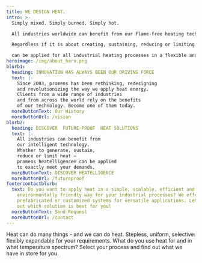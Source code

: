 ```yaml
---
title: WE DESIGN HEAT.
intro: >-
  Simply mixed. Simply burned. Simply hot. 

  All industries worldwide can benefit from our flame-free heating technology.

  Regardless if it is about creating, sustaining, reducing or limiting heat – HEATELLIGENCE®

  can be applied for all industrial heating processes in a flexible and scalable way.
heroimage: /img/about_hero.png
blurb1:
  heading: INNOVATION HAS ALWAYS BEEN OUR DRIVING FORCE
  text: |-
    Since 2003, promeos has been rethinking, redesigning 
    and revolutionizing the way we apply heat energy.
    Clients from a wide range of industries 
    and from across the world rely on the benefits 
    of our technology. Become one of them today. 
  moreButtonText: Our History
  moreButtonUrl: /vision
blurb2:
  heading: DISCOVER  FUTURE-PROOF  HEAT SOLUTIONS
  text: |-
    All industries can benefit from 
    our intelligent technology.
    Whether to generate, sustain, 
    reduce or limit heat – 
    promeos heatelligence® can be applied 
    to exactly meet your demands.
  moreButtonText: DISCOVER HEATELLIGENCE
  moreButtonUrl: /futureproof
footercontactblurb:
  text: Do you want to apply heat in a simple, scalable, efficient and
    environmentally friendly way for your industrial processes? We offer
    prefabricated or customized systems for versatile applications. Let us find
    out which solution is best for you!
  moreButtonText: Send Request
  moreButtonUrl: /contact
---
```

Heat can do many things - and we can do heat. 
Stepless, uniform, selective: flexibly expandable for your requirements.
What do you use heat for and in what temperature spectrum? 
Select your process and find out what we have in store for you.